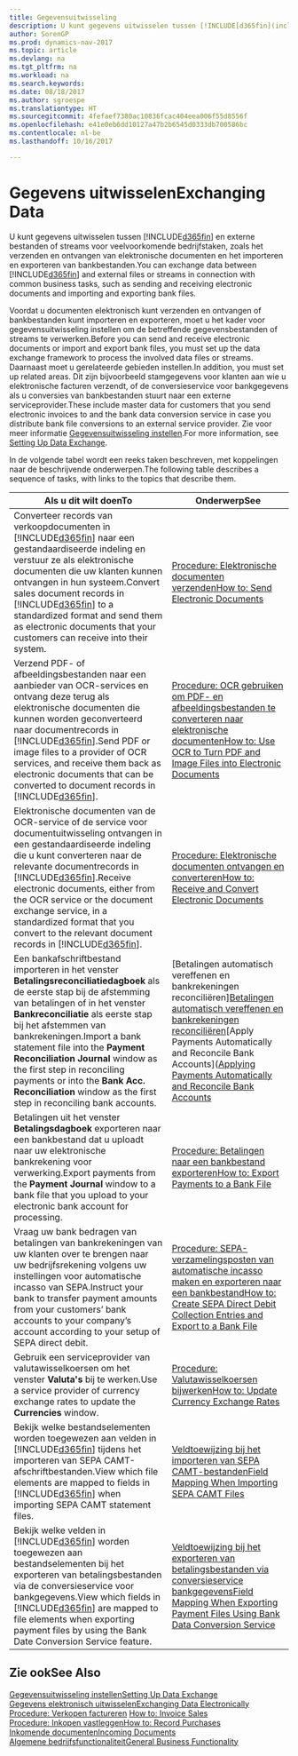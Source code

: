 ```yaml
---
title: Gegevensuitwisseling
description: U kunt gegevens uitwisselen tussen [!INCLUDE[d365fin](includes/d365fin_md.md)] en externe bestanden of streams voor veelvoorkomende bedrijfstaken, zoals het verzenden en ontvangen van elektronische documenten en het importeren en exporteren van bankbestanden.
author: SorenGP
ms.prod: dynamics-nav-2017
ms.topic: article
ms.devlang: na
ms.tgt_pltfrm: na
ms.workload: na
ms.search.keywords: 
ms.date: 08/18/2017
ms.author: sgroespe
ms.translationtype: HT
ms.sourcegitcommit: 4fefaef7380ac10836fcac404eea006f55d8556f
ms.openlocfilehash: e41e0eb6dd10127a47b2b6545d0333db700586bc
ms.contentlocale: nl-be
ms.lasthandoff: 10/16/2017

---
```

# <a name="exchanging-data"></a><span data-ttu-id="76d82-103">Gegevens uitwisselen</span><span class="sxs-lookup"><span data-stu-id="76d82-103">Exchanging Data</span></span>
<span data-ttu-id="76d82-104">U kunt gegevens uitwisselen tussen [!INCLUDE[d365fin](includes/d365fin_md.md)] en externe bestanden of streams voor veelvoorkomende bedrijfstaken, zoals het verzenden en ontvangen van elektronische documenten en het importeren en exporteren van bankbestanden.</span><span class="sxs-lookup"><span data-stu-id="76d82-104">You can exchange data between [!INCLUDE[d365fin](includes/d365fin_md.md)] and external files or streams in connection with common business tasks, such as sending and receiving electronic documents and importing and exporting bank files.</span></span>  

<span data-ttu-id="76d82-105">Voordat u documenten elektronisch kunt verzenden en ontvangen of bankbestanden kunt importeren en exporteren, moet u het kader voor gegevensuitwisseling instellen om de betreffende gegevensbestanden of streams te verwerken.</span><span class="sxs-lookup"><span data-stu-id="76d82-105">Before you can send and receive electronic documents or import and export bank files, you must set up the data exchange framework to process the involved data files or streams.</span></span> <span data-ttu-id="76d82-106">Daarnaast moet u gerelateerde gebieden instellen.</span><span class="sxs-lookup"><span data-stu-id="76d82-106">In addition, you must set up related areas.</span></span> <span data-ttu-id="76d82-107">Dit zijn bijvoorbeeld stamgegevens voor klanten aan wie u elektronische facturen verzendt, of de conversieservice voor bankgegevens als u conversies van bankbestanden stuurt naar een externe serviceprovider.</span><span class="sxs-lookup"><span data-stu-id="76d82-107">These include master data for customers that you send electronic invoices to and the bank data conversion service in case you distribute bank file conversions to an external service provider.</span></span> <span data-ttu-id="76d82-108">Zie voor meer informatie [Gegevensuitwisseling instellen](across-set-up-data-exchange.md).</span><span class="sxs-lookup"><span data-stu-id="76d82-108">For more information, see [Setting Up Data Exchange](across-set-up-data-exchange.md).</span></span>  

 <span data-ttu-id="76d82-109">In de volgende tabel wordt een reeks taken beschreven, met koppelingen naar de beschrijvende onderwerpen.</span><span class="sxs-lookup"><span data-stu-id="76d82-109">The following table describes a sequence of tasks, with links to the topics that describe them.</span></span>  

|<span data-ttu-id="76d82-110">**Als u dit wilt doen**</span><span class="sxs-lookup"><span data-stu-id="76d82-110">**To**</span></span>|<span data-ttu-id="76d82-111">**Onderwerp**</span><span class="sxs-lookup"><span data-stu-id="76d82-111">**See**</span></span>|  
|------------|-------------|  
|<span data-ttu-id="76d82-112">Converteer records van verkoopdocumenten in [!INCLUDE[d365fin](includes/d365fin_md.md)] naar een gestandaardiseerde indeling en verstuur ze als elektronische documenten die uw klanten kunnen ontvangen in hun systeem.</span><span class="sxs-lookup"><span data-stu-id="76d82-112">Convert sales document records in [!INCLUDE[d365fin](includes/d365fin_md.md)] to a standardized format and send them as electronic documents that your customers can receive into their system.</span></span>|[<span data-ttu-id="76d82-113">Procedure: Elektronische documenten verzenden</span><span class="sxs-lookup"><span data-stu-id="76d82-113">How to: Send Electronic Documents</span></span>](sales-how-to-send-electronic-documents.md)|  
|<span data-ttu-id="76d82-114">Verzend PDF- of afbeeldingsbestanden naar een aanbieder van OCR-services en ontvang deze terug als elektronische documenten die kunnen worden geconverteerd naar documentrecords in [!INCLUDE[d365fin](includes/d365fin_md.md)].</span><span class="sxs-lookup"><span data-stu-id="76d82-114">Send PDF or image files to a provider of OCR services, and receive them back as electronic documents that can be converted to document records in [!INCLUDE[d365fin](includes/d365fin_md.md)].</span></span>|[<span data-ttu-id="76d82-115">Procedure: OCR gebruiken om PDF- en afbeeldingsbestanden te converteren naar elektronische documenten</span><span class="sxs-lookup"><span data-stu-id="76d82-115">How to: Use OCR to Turn PDF and Image Files into Electronic Documents</span></span>](across-how-use-ocr-pdf-images-files.md)|  
|<span data-ttu-id="76d82-116">Elektronische documenten van de OCR-service of de service voor documentuitwisseling ontvangen in een gestandaardiseerde indeling die u kunt converteren naar de relevante documentrecords in [!INCLUDE[d365fin](includes/d365fin_md.md)].</span><span class="sxs-lookup"><span data-stu-id="76d82-116">Receive electronic documents, either from the OCR service or the document exchange service, in a standardized format that you convert to the relevant document records in [!INCLUDE[d365fin](includes/d365fin_md.md)].</span></span>|[<span data-ttu-id="76d82-117">Procedure: Elektronische documenten ontvangen en converteren</span><span class="sxs-lookup"><span data-stu-id="76d82-117">How to: Receive and Convert Electronic Documents</span></span>](purchasing-how-to-receive-and-convert-electronic-documents.md)|  
|<span data-ttu-id="76d82-118">Een bankafschriftbestand importeren in het venster **Betalingsreconciliatiedagboek** als de eerste stap bij de afstemming van betalingen of in het venster **Bankreconciliatie** als eerste stap bij het afstemmen van bankrekeningen.</span><span class="sxs-lookup"><span data-stu-id="76d82-118">Import a bank statement file into the **Payment Reconciliation Journal** window as the first step in reconciling payments or into the **Bank Acc. Reconciliation** window as the first step in reconciling bank accounts.</span></span>|<span data-ttu-id="76d82-119">[Betalingen automatisch vereffenen en bankrekeningen reconciliëren][Betalingen automatisch vereffenen en bankrekeningen reconciliëren](receivables-apply-payments-auto-reconcile-bank-accounts.md)</span><span class="sxs-lookup"><span data-stu-id="76d82-119">[Apply Payments Automatically and Reconcile Bank Accounts]([Applying Payments Automatically and Reconcile Bank Accounts](receivables-apply-payments-auto-reconcile-bank-accounts.md)</span></span>|  
|<span data-ttu-id="76d82-120">Betalingen uit het venster **Betalingsdagboek** exporteren naar een bankbestand dat u uploadt naar uw elektronische bankrekening voor verwerking.</span><span class="sxs-lookup"><span data-stu-id="76d82-120">Export payments from the **Payment Journal** window to a bank file that you upload to your electronic bank account for processing.</span></span>|[<span data-ttu-id="76d82-121">Procedure: Betalingen naar een bankbestand exporteren</span><span class="sxs-lookup"><span data-stu-id="76d82-121">How to: Export Payments to a Bank File</span></span>](payables-how-export-payments-bank-file.md)|  
|<span data-ttu-id="76d82-122">Vraag uw bank bedragen van betalingen van bankrekeningen van uw klanten over te brengen naar uw bedrijfsrekening volgens uw instellingen voor automatische incasso van SEPA.</span><span class="sxs-lookup"><span data-stu-id="76d82-122">Instruct your bank to transfer payment amounts from your customers’ bank accounts to your company’s account according to your setup of SEPA direct debit.</span></span>|[<span data-ttu-id="76d82-123">Procedure: SEPA-verzamelingsposten van automatische incasso maken en exporteren naar een bankbestand</span><span class="sxs-lookup"><span data-stu-id="76d82-123">How to: Create SEPA Direct Debit Collection Entries and Export to a Bank File</span></span>](finance-how-create-sepa-direct-debit-collection-entries-export-bank-file.md)|  
|<span data-ttu-id="76d82-124">Gebruik een serviceprovider van valutawisselkoersen om het venster **Valuta's** bij te werken.</span><span class="sxs-lookup"><span data-stu-id="76d82-124">Use a service provider of currency exchange rates to update the **Currencies** window.</span></span>|[<span data-ttu-id="76d82-125">Procedure: Valutawisselkoersen bijwerken</span><span class="sxs-lookup"><span data-stu-id="76d82-125">How to: Update Currency Exchange Rates</span></span>](finance-how-update-currencies.md)|  
|<span data-ttu-id="76d82-126">Bekijk welke bestandselementen worden toegewezen aan velden in [!INCLUDE[d365fin](includes/d365fin_md.md)] tijdens het importeren van SEPA CAMT-afschriftbestanden.</span><span class="sxs-lookup"><span data-stu-id="76d82-126">View which file elements are mapped to fields in [!INCLUDE[d365fin](includes/d365fin_md.md)] when importing SEPA CAMT statement files.</span></span>|[<span data-ttu-id="76d82-127">Veldtoewijzing bij het importeren van SEPA CAMT-bestanden</span><span class="sxs-lookup"><span data-stu-id="76d82-127">Field Mapping When Importing SEPA CAMT Files</span></span>](across-field-mapping-when-importing-sepa-camt-files.md)|  
|<span data-ttu-id="76d82-128">Bekijk welke velden in [!INCLUDE[d365fin](includes/d365fin_md.md)] worden toegewezen aan bestandselementen bij het exporteren van betalingsbestanden via de conversieservice voor bankgegevens.</span><span class="sxs-lookup"><span data-stu-id="76d82-128">View which fields in [!INCLUDE[d365fin](includes/d365fin_md.md)] are mapped to file elements when exporting payment files by using the Bank Date Conversion Service feature.</span></span>|[<span data-ttu-id="76d82-129">Veldtoewijzing bij het exporteren van betalingsbestanden via conversieservice bankgegevens</span><span class="sxs-lookup"><span data-stu-id="76d82-129">Field Mapping When Exporting Payment Files Using Bank Data Conversion Service</span></span>](across-field-mapping-when-exporting-payment-files-using-bank-data-conversion-service.md)|  

## <a name="see-also"></a><span data-ttu-id="76d82-130">Zie ook</span><span class="sxs-lookup"><span data-stu-id="76d82-130">See Also</span></span>  
[<span data-ttu-id="76d82-131">Gegevensuitwisseling instellen</span><span class="sxs-lookup"><span data-stu-id="76d82-131">Setting Up Data Exchange</span></span>](across-set-up-data-exchange.md)  
[<span data-ttu-id="76d82-132">Gegevens elektronisch uitwisselen</span><span class="sxs-lookup"><span data-stu-id="76d82-132">Exchanging Data Electronically</span></span>](across-data-exchange.md)  
<span data-ttu-id="76d82-133">[Procedure: Verkopen factureren](sales-how-invoice-sales.md) </span><span class="sxs-lookup"><span data-stu-id="76d82-133">[How to: Invoice Sales](sales-how-invoice-sales.md) </span></span>  
[<span data-ttu-id="76d82-134">Procedure: Inkopen vastleggen</span><span class="sxs-lookup"><span data-stu-id="76d82-134">How to: Record Purchases</span></span>](purchasing-how-record-purchases.md)  
[<span data-ttu-id="76d82-135">Inkomende documenten</span><span class="sxs-lookup"><span data-stu-id="76d82-135">Incoming Documents</span></span>](across-income-documents.md)  
[<span data-ttu-id="76d82-136">Algemene bedrijfsfunctionaliteit</span><span class="sxs-lookup"><span data-stu-id="76d82-136">General Business Functionality</span></span>](ui-across-business-areas.md)  


